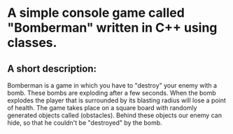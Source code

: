 # A simple console game called "Bomberman" written in C++ using classes. 

## A short description:
Bomberman is a game in which you have to "destroy" your enemy with a bomb. These bombs 
are exploding after a few seconds. When the bomb explodes the player that is surrounded by
its blasting radius will lose a point of health.
The game takes place on a square board with randomly generated objects called
(obstacles). Behind these objects our enemy can hide,
so that he couldn't be "destroyed" by the bomb.
